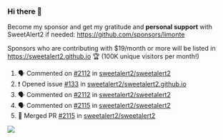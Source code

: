 ### Hi there 👋

Become my sponsor and get my gratitude and **personal support** with SweetAlert2 if needed: https://github.com/sponsors/limonte

Sponsors who are contributing with $19/month or more will be listed in https://sweetalert2.github.io 🏆 (100K unique visitors per month!)

<!--START_SECTION:activity-->
1. 🗣 Commented on [#2112](https://github.com/sweetalert2/sweetalert2/issues/2112) in [sweetalert2/sweetalert2](https://github.com/sweetalert2/sweetalert2)
2. ❗️ Opened issue [#133](https://github.com/sweetalert2/sweetalert2.github.io/issues/133) in [sweetalert2/sweetalert2.github.io](https://github.com/sweetalert2/sweetalert2.github.io)
3. 🗣 Commented on [#2112](https://github.com/sweetalert2/sweetalert2/issues/2112) in [sweetalert2/sweetalert2](https://github.com/sweetalert2/sweetalert2)
4. 🗣 Commented on [#2115](https://github.com/sweetalert2/sweetalert2/issues/2115) in [sweetalert2/sweetalert2](https://github.com/sweetalert2/sweetalert2)
5. 🎉 Merged PR [#2115](https://github.com/sweetalert2/sweetalert2/pull/2115) in [sweetalert2/sweetalert2](https://github.com/sweetalert2/sweetalert2)
<!--END_SECTION:activity-->

![](https://github-readme-stats.vercel.app/api?username=limonte&theme=vue&show_icons=true)
